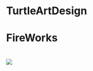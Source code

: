 # TurtleArtDesign
<h1>FireWorks<h1>
<img src="https://github.com/klew3509/TurtleArtDesign/blob/master/Project%20Screenshot.png">
